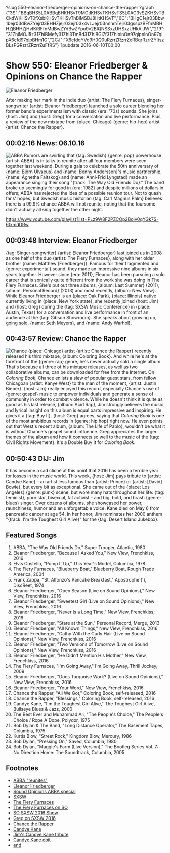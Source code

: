 ?slug 550-eleanor-friedberger-opinions-on-chance-the-rapper
?graph {"3S":"BBqBHS5L0ABBqBHKHSvT9MGtlKHSvTKHSvTS5L0AG3vSZKHSvTBCkdWKHSvT0fXsbKHSvTKHSvTnBlMSBJ8HtKHSvT","6C":"BHgC1ejr03Bbw1bejr03dBwZYejr03BHHZjejr03ejr03x4vLJejr03nnhmTejr03gsspzBFfnMBHHZjBHHZjHvIKiBFfnMdBwZYdBwZYpu9v2BIQNSSxzUHSxzUHkAiJW","219":"31ZhiMOJ5z31ZhiBMefy31Zhi3TmBd31ZhiBGi7f31ZhiolnOn97qipolnOn97qipX6cfd97qipBHm1G","2CJ":"X6cfdqYVo9H0Q0uRzrrZRzrrZeRBqrRzrrZYltszBLsPGRzrrZRzrrZuFfRS"}
?pubdate 2016-06-10T00:00

# Show 550: Eleanor Friedberger & Opinions on Chance the Rapper

![Eleanor Friedberger](//static.soundopinions.org/images/2016/eleanorfriedberger_web.jpg)

After making her mark in the indie duo {artist: The Fiery Furnaces}, singer-songwriter {artist: Eleanor Friedberger} launched a solo career blending her former band's experimentalism with classic {era: '70s} sounds. She joins {host: Jim} and {host: Greg} for a conversation and live performance. Plus, a review of the new mixtape from {place: Chicago} {genre: hip-hop} artist {artist: Chance the Rapper}.


## 00:02:16 News: 06.10.16
![ABBA](//static.soundopinions.org/images/2016/abba_2016.jpg)
Rumors are swirling that {tag: Swedish} {genre: pop} powerhouse {artist: ABBA} is in talks to reunite after all four members were seen together last weekend. During a gala to celebrate the 50th anniversary of {name: Björn Ulvaeus} and {name: Benny Andersson}'s music partnership, {name: Agnetha Fältskog} and {name: Anni-Frid Lyngstad} made an appearance singing their song "{track: The Way Old Friends Do}." The band broke up seemingly for good in {era: 1982} and despite millions of dollars in offers; ABBA has rejected the idea of a possible reunion tour. Not to quash fans' hopes, but Swedish music historian {tag: Carl Magnus Palm} believes there is a 99.9% chance ABBA will not reunite, noting that the foursome didn't actually all *sing* together the other night.

https://www.youtube.com/playlist?list=PLz9W8F2PZCOp2BoIv0qYGk7S-6txmdDRw

## 00:03:48 Interview: Eleanor Friedberger

{tag: Singer-songwriter} {artist: Eleanor Friedberger} [last joined us in 2008](http://soundopinions.org/show/110/) as one half of the duo {artist: The Fiery Furnaces}, along with her older brother {name: Matthew [Friedberger]}. Famous for their fragmented and {genre: experimental} sound, they made an impressive nine albums in six years together. However since {era: 2011}, Eleanor has been pursuing a solo career that is sonically quite different from the work she was doing in The Fiery Furnaces. She's put out three albums, {album: Last Summer} (2011), {album: Personal Record} (2013) and most recently, {album: New View}. While Eleanor Friedberger is an {place: Oak Park}, {place: Illinois} native currently living in {place: New York state}, she recently joined {host: Jim} and {host: Greg} during the {tag: SXSW Music Conference} in {place: Austin, Texas} for a conversation and live performance in front of an audience at the {tag: Gibson Showroom}. She speaks about growing up, going solo, {name: Seth Meyers}, and {name: Andy Warhol}.


## 00:43:57 Review: Chance the Rapper
![Chance](//static.soundopinions.org/images/2016/chance3.jpg)
{place: Chicago} artist {artist: Chance the Rapper} recently released his third mixtape, {album: Coloring Book}. And while he's at the forefront of the {genre: rap} genre, he's never actually sold a single album. That's because all three of his mixtape releases, as well as two collaborative albums, can be downloaded for free from the Internet. On *Coloring Book*, Chance enlists a slew of popular guest stars, from fellow Chicagoan {artist: Kanye West} to the man of the moment, {artist: Justin Bieber}. {host: Jim} really enjoyed this record, especially Chance's use of {genre: gospel} music to empower individuals and generate a sense of community in order to combat violence. While he doesn't think it is quite as good as his last release, {album: Acid Rap}, Jim strongly believes the music and lyrical insight on this album is equal parts impressive and inspiring. He gives it a {tag: Buy It}. {host: Greg} agrees, saying that *Coloring Book* is one of the most ambitious records in {genre: hip hop} right now. He even points out that West's recent album, {album: The Life of Pablo}, wouldn't be what it is without Chance's gospel sound influence. Greg appreciates the larger themes of the album and how it connects so well to the music of the {tag: Civil Rights Movement}. It's a Double Buy It for *Coloring Book*.


## 00:50:43 DIJ: Jim
It has become a sad cliché at this point that 2016 has been a terrible year for losses in the music world. This week, {host: Jim} pays tribute to {artist: Candye Kane} – an artist less famous than {artist: Prince} or {artist: [David] Bowie}, but every bit as exceptional. She came out of the {place: Los Angeles} {genre: punk} scene, but wore many hats throughout her life: {tag: feminist}, porn star, bisexual, fat activist – and big, bold, and brash {genre: blues} singer. Over dozens of albums, she showcased her power, raunchiness, humor and an unforgettable voice. Kane died on May 6 from pancreatic cancer at age 54. In her honor, Jim nominates her 2000 anthem "{track: I'm the Toughest Girl Alive}" for the {tag: Desert Island Jukebox}.

## Featured Songs

1. ABBA, "The Way Old Friends Do," Super Trouper, Atlantic, 1980 
1. Eleanor Friedberger, "Because I Asked You," New View, Frenchkiss, 2016 
1. Elvis Costello, "Pump It Up,"  This Year's Model, Columbia, 1978 
1. The Fiery Furnaces, "Blueberry Boat," Blueberry Boat, Rough Trade America, 2004 
1. Frank Zappa, "St. Alfonzo's Pancake Breakfast," Apostrophe ('), DiscReet, 1974 
1. Eleanor Friedberger, "Open Season (Live on Sound Opinions)," New View, Frenchkiss, 2016 
1. Eleanor Friedberger, "Sweetest Girl (Live on Sound Opinions)," New View, Frenchkiss, 2016 
1. Eleanor Friedberger, "Never Is a Long Time," New View, Frenchkiss, 2016
1. Eleanor Friedberger, "Stare at the Sun," Personal Record, Merge, 2013
1. Eleanor Friedberger, "All Known Things," New View, Frenchkiss, 2016 
1. Eleanor Friedberger, "Cathy With the Curly Hair (Live on Sound Opinions)," New View, Frenchkiss, 2016
1. Eleanor Friedberger, "Two Versions of Tomorrow (Live on Sound Opinions)," New View, Frenchkiss, 2016 
1. Eleanor Friedberger, "He Didn't Mention His Mother," New View, Frenchkiss, 2016 
1. The Fiery Furnaces, "I'm Going Away," I'm Going Away, Thrill Jockey, 2009 
1. Eleanor Friedberger, "Does Turquoise Work? (Live on Sound Opinions)," New View, Frenchkiss, 2016 
1. Eleanor Friedberger, "Your Word," New View, Frenchkiss, 2016 
1. Chance the Rapper, "All We Got," Coloring Book, self-released, 2016
1. Chance the Rapper, "Blessings," Coloring Book, self-released, 2016
1. Candye Kane, "I'm the Toughest Girl Alive," The Toughest Girl Alive, Bullseye Blues & Jazz, 2000 
1. The Best Ever and Muhammad Ali, "The People's Choice," The People's Choice / Rope A Dope, Polydor, 1975 
1. Bob Dylan & The Band, "Long Distance Operator," The Basement Tapes, Columbia, 1975 
1. Kurtis Blow, "Street Rock," Kingdom Blow, Mercury, 1986 
1. Bob Dylan, "Pressing On," Saved, Columbia, 1980 
1. Bob Dylan, "Maggie's Farm (Live Version)," The Bootleg Series Vol. 7: No Direction Home: The Soundtrack, Columbia, 2005 

## Footnotes
- [ABBA "reunites"](http://www.bbc.com/news/entertainment-arts-36467857)
- [Eleanor Friedberger](http://www.eleanorfriedberger.com/)
- [Sound Opinions ABBA special](/show/438/)
- [SXSW](http://www.sxsw.com/)
- [The Fiery Furnaces](http://fieryfurnacesforum.com/site/)
- [The Fiery Furnaces on SO](/show/110/#thefieryfurnaces)
- [SO SXSW 2016 Show](/show/539/#moustacheprawn)
- [Greg on SXSW 2016](http://www.chicagotribune.com/entertainment/music/kot/ct-sxsw-2016-highlights-ent-0321-20160320-column.html)
- [Chance the Rapper](http://chanceraps.com/)
- [Candye Kane](http://www.candyekane.com/)
- [Jim's Candye Kane tribute](https://www.wbez.org/shows/jim-derogatis/remembering-oneofakind-blues-woman-candye-kane/38703601-c71f-4cd6-b001-7ec4564e5a2a)
- [Candye Kane obit](http://www.latimes.com/local/obituaries/la-me-candye-kane-20160510-story.html)
- [end]()
